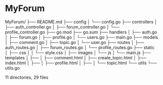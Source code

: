 # MyForum
MyForum/
├── README.md
├── config
│   └── config.go
├── controllers
│   ├── auth_controller.go
│   ├── forum_controller.go
│   └── profile_controller.go
├── go.mod
├── go.sum
├── handlers
│   ├── auth.go
│   ├── forum.go
│   ├── profile.go
│   └── users.go
├── main.go
├── models
│   ├── comment.go
│   ├── topic.go
│   └── user.go
├── routes
│   ├── auth_routes.go
│   ├── forum_routes.go
│   └── profile_routes.go
├── static
│   ├── css
│   │   └── style.css
│   ├── images
│   └── js
│       └── main.js
├── templates
│   ├──
│   ├── comment.html
│   ├── create_topic.html
│   ├── index.html
│   ├──
│   ├── profile.html
│   ├── 
│   └── topic.html
└── utils
    └── utils.go

11 directories, 29 files